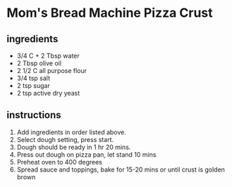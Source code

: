 # Mom's Bread Machine Pizza Crust

## ingredients

- 3/4 C + 2 Tbsp water
- 2 Tbsp olive oil
- 2 1/2 C all purpose flour
- 3/4 tsp salt
- 2 tsp sugar
- 2 tsp active dry yeast

## instructions

1. Add ingredients in order listed above.
2. Select dough setting, press start.
3. Dough should be ready in 1 hr 20 mins.
4. Press out dough on pizza pan, let stand 10 mins
5. Preheat oven to 400 degrees
6. Spread sauce and toppings, bake for 15-20 mins or until crust is golden brown